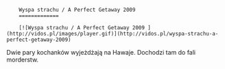 
        Wyspa strachu / A Perfect Getaway 2009 
        =============
        
        [![Wyspa strachu / A Perfect Getaway 2009 ](http://vidos.pl/images/player.gif)](http://vidos.pl/wyspa-strachu-a-perfect-getaway-2009)
        
        
 Dwie pary kochanków wyjeżdżają na Hawaje. Dochodzi tam do fali morderstw.
    